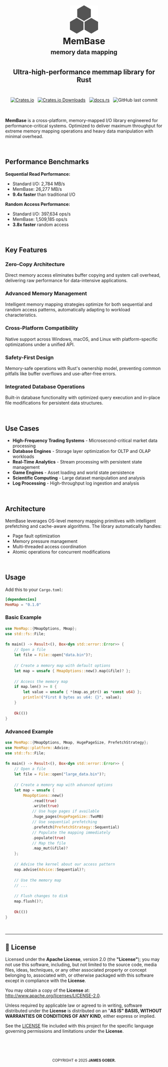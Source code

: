 <h1 align="center">
    <img width="90px" height="auto" src="https://raw.githubusercontent.com/jamesgober/jamesgober/main/media/icons/hexagon-3.svg" alt="Triple Hexagon">
    <br>
    <b>MemBase</b>
    <br>
    <sub>
        <sup>memory data mapping</sup>
    </sub>
    <br>
</h1>
<h2 align="center">
    Ultra-high-performance memmap library for Rust
    <br><br>
</h2>
<div align="center">
    <div>
        <a href="https://crates.io/crates/mod-mmap" alt="Mod MMap on Crates.io"><img alt="Crates.io" src="https://img.shields.io/crates/v/mod-mmap"></a>
        <span>&nbsp;</span>
        <a href="https://crates.io/crates/mod-mmap" alt="Download Mod MMap"><img alt="Crates.io Downloads" src="https://img.shields.io/crates/d/mod-mmap?color=%230099ff"></a>
        <span>&nbsp;</span>
        <a href="https://docs.rs/mod-mmap" title="Mod MMap Documentation"><img alt="docs.rs" src="https://img.shields.io/docsrs/mod-mmap"></a>
        <span>&nbsp;</span>
        <img alt="GitHub last commit" src="https://img.shields.io/github/last-commit/jamesgober/cycle?mod-mmap=%23347d39" alt="last commit badge">
    </div>
    <br><br>
</div>
<div>
    <p>
    <strong>MemBase</strong> is a cross-platform, memory-mapped I/O library engineered for performance-critical systems. Optimized to deliver maximum throughput for extreme memory mapping operations and heavy data manipulation with minimal overhead.
    </p>
</div>

<br>

<h2>Performance Benchmarks</h2>

**Sequential Read Performance:**
- Standard I/O: 2,784 MB/s
- MemBase: 26,277 MB/s
- **9.4x faster** than traditional I/O

**Random Access Performance:**
- Standard I/O: 397,634 ops/s
- MemBase: 1,509,185 ops/s
- **3.8x faster** random access

<br>
<h2>Key Features</h2>

<h3>Zero-Copy Architecture</h3>
<p>
    Direct memory access eliminates buffer copying and system call overhead, delivering raw performance for data-intensive applications.
</p>


<h3>Advanced Memory Management</h3>
<p>
    Intelligent memory mapping strategies optimize for both sequential and random access patterns, automatically adapting to workload characteristics.
</p>

<h3>Cross-Platform Compatibility</h3>
<p>
    Native support across Windows, macOS, and Linux with platform-specific optimizations under a unified API.
</p>

<h3>Safety-First Design</h3>
<p>
    Memory-safe operations with Rust's ownership model, preventing common pitfalls like buffer overflows and use-after-free errors.
</p>

<h3>Integrated Database Operations</h3>
<p>
    Built-in database functionality with optimized query execution and in-place file modifications for persistent data structures.
</p>


<br>
<h2>Use Cases</h2>

- **High-Frequency Trading Systems** - Microsecond-critical market data processing
- **Database Engines** - Storage layer optimization for OLTP and OLAP workloads  
- **Real-Time Analytics** - Stream processing with persistent state management
- **Game Engines** - Asset loading and world state persistence
- **Scientific Computing** - Large dataset manipulation and analysis
- **Log Processing** - High-throughput log ingestion and analysis

<br>
<h2>Architecture</h2>

MemBase leverages OS-level memory mapping primitives with intelligent prefetching and cache-aware algorithms. The library automatically handles:

- Page fault optimization
- Memory pressure management  
- Multi-threaded access coordination
- Atomic operations for concurrent modifications

<br>
<h2>Usage</h2>

Add this to your `Cargo.toml`:

```toml
[dependencies]
MemMap = "0.1.0"
```

### Basic Example
```rust
use MemMap::{MmapOptions, Mmap};
use std::fs::File;

fn main() -> Result<(), Box<dyn std::error::Error>> {
    // Open a file
    let file = File::open("data.bin")?;

    // Create a memory map with default options
    let map = unsafe { MmapOptions::new().map(&file)? };

    // Access the memory map
    if map.len() >= 8 {
        let value = unsafe { *(map.as_ptr() as *const u64) };
        println!("First 8 bytes as u64: {}", value);
    }

    Ok(())
}
```

### Advanced Example
```rust
use MemMap::{MmapOptions, Mmap, HugePageSize, PrefetchStrategy};
use MemMap::platform::Advice;
use std::fs::File;

fn main() -> Result<(), Box<dyn std::error::Error>> {
    // Open a file
    let file = File::open("large_data.bin")?;

    // Create a memory map with advanced options
    let map = unsafe {
        MmapOptions::new()
            .read(true)
            .write(true)
            // Use huge pages if available
            .huge_pages(HugePageSize::TwoMB)
            // Use sequential prefetching
            .prefetch(PrefetchStrategy::Sequential)
            // Populate the mapping immediately
            .populate(true)
            // Map the file
            .map_mut(&file)?
    };

    // Advise the kernel about our access pattern
    map.advise(Advice::Sequential)?;

    // Use the memory map
    // ...

    // Flush changes to disk
    map.flush()?;

    Ok(())
}
```


<br>
<!--
:: LICENSE
============================================================================ -->
<div id="license">
    <hr>
    <h2>📌 License</h2>
    <p>Licensed under the <b>Apache License</b>, version 2.0 (the <b>"License"</b>); you may not use this software, including, but not limited to the source code, media files, ideas, techniques, or any other associated property or concept belonging to, associated with, or otherwise packaged with this software except in compliance with the <b>License</b>.</p>
    <p>You may obtain a copy of the <b>License</b> at: <a href="http://www.apache.org/licenses/LICENSE-2.0" title="Apache-2.0 License" target="_blank">http://www.apache.org/licenses/LICENSE-2.0</a>.</p>
    <p>Unless required by applicable law or agreed to in writing, software distributed under the <b>License</b> is distributed on an "<b>AS IS" BASIS, WITHOUT WARRANTIES OR CONDITIONS OF ANY KIND</b>, either express or implied.</p>
    <p>See the <a href="./LICENSE" title="Software License file">LICENSE</a> file included with this project for the specific language governing permissions and limitations under the <b>License</b>.</p>
    <br>
</div>



<!--
:: COPYRIGHT
============================================================================ -->
<div align="center">
  <br>
  <h2></h2>
  <sup>COPYRIGHT <small>&copy;</small> 2025 <strong>JAMES GOBER.</strong></sup>
</div>
